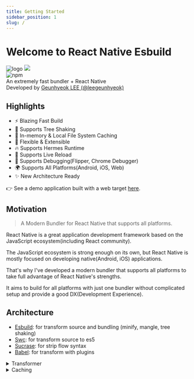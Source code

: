 ```yaml
---
title: Getting Started
sidebar_position: 1
slug: /
---
```


# Welcome to React Native Esbuild

<div className="welcome-banner">
  <img alt="logo" src="/img/logo.png" className="animate-logo" />
  <img src="/img/logo-without-background.png" className="over-wrap" />
</div>

<div style={{ textAlign: 'center' }}>
  <img alt="npm" src="https://img.shields.io/npm/v/@react-native-esbuild/core?color=000000&style=flat-square"/>
  <br/>
  An extremely fast bundler + React Native<br/>
Developed by <a href="https://github.com/leegeunhyeok">Geunhyeok LEE (@leegeunhyeok)</a>
</div>

## Highlights

- ⚡️ Blazing Fast Build
- 🌳 Supports Tree Shaking
- 💾 In-memory & Local File System Caching
- 🎨 Flexible & Extensible
- 🔥 Supports Hermes Runtime
- 🔄 Supports Live Reload
- 🐛 Supports Debugging(Flipper, Chrome Debugger)
- 🌍 Supports All Platforms(Android, iOS, Web)
- ✨ New Architecture Ready

👉 See a demo application built with a web target [here](https://rne-web-demo.vercel.app).

## Motivation

> A Modern Bundler for React Native that supports all platforms.

React Native is a great application development framework based on the JavaScript ecosystem(including React community).

The JavaScript ecosystem is strong enough on its own, but React Native is mostly focused on developing native(Android, iOS) applications.

That's why I've developed a modern bundler that supports all platforms to take full advantage of React Native's strengths.

It aims to build for all platforms with just one bundler without complicated setup and provide a good DX(Development Experience).

## Architecture

- [Esbuild](https://esbuild.github.io): for transform source and bundling (minify, mangle, tree shaking)
- [Swc](https://swc.rs): for transform source to es5
- [Sucrase](https://github.com/alangpierce/sucrase): for strip flow syntax
- [Babel](https://babeljs.io): for transform with plugins

<details><summary>Transformer</summary>

```mermaid
flowchart TD
    subgraph SWC["@swc/core"]
        SWC_TRANSFORM[transform]
    end

    subgraph BABEL["@babel/core"]
        BABEL_LOAD_CONFIG[loadConfig] --> BABEL_TRANSFORM
        BABEL_TRANSFORM[transform]
    end

    subgraph SUCRASE[sucrase]
        SUCRASE_TRANSFORM[transform]
    end

    %% 1. should fully transform
    START[Transformer] -->|Code| COND_FULLY_TRANSFORM{shouldFullyTransform?}
    COND_FULLY_TRANSFORM -.->|"Yes\n(use metro babel preset)"| BABEL

    %% 2. should strip flow
    COND_FULLY_TRANSFORM -->|No| COND_STRIP_FLOW{"isFlow || shouldStripFlow?"}
    BABEL -.->|From fully transform| DONE([End])
    SUCRASE --> COND_CUSTOM_TRANSFORM
    BABEL --> SWC
    COND_STRIP_FLOW -->|Yes| SUCRASE

    %% 3. has custom rule
    COND_STRIP_FLOW -->|No| COND_CUSTOM_TRANSFORM{customTransformRules}
    COND_CUSTOM_TRANSFORM -->|Yes| BABEL
    COND_CUSTOM_TRANSFORM -->|No| SWC
    SWC --> DONE([End])
```

</details>

<details><summary>Caching</summary>

```mermaid
flowchart TD
    subgraph CACHE[CacheController]
        getCacheHash
        readFromMemory
        readFromFileSystem
        writeToMemory
        writeToFileSystem
    end

START([Code]) --> getCacheHash
getCacheHash -->|"Cache Key\nmd5(task id + modified at + path)"|readFromMemory

%% 1. read from memory
readFromMemory --> COND_MEMORY_CACHE{has cache?}
COND_MEMORY_CACHE -->|NO| readFromFileSystem
COND_MEMORY_CACHE -->|YES| DONE(["End"])

%% 2. read from fs
readFromFileSystem --> COND_FS_CACHE{has cache?}
COND_FS_CACHE -->|NO| TRANSFORM[Transform]
COND_FS_CACHE -->|"YES\n(File system cache)"| writeToMemory

%% 3. cache not found
TRANSFORM -.->|Transformed Code| writeToMemory
writeToMemory -.-> writeToFileSystem
writeToFileSystem -.-> DONE
writeToMemory --> DONE
```

</details>
